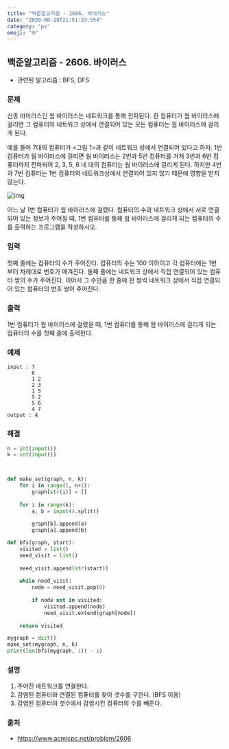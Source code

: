 ```yaml
---
title: "백준알고리즘 - 2606. 바이러스"
date: "2020-08-19T21:51:33.554"
category: "ps"
emoji: "🌐"
---
```


## 백준알고리즘 - 2606. 바이러스

- 관련된 알고리즘 : BFS, DFS

### 문제

신종 바이러스인 웜 바이러스는 네트워크를 통해 전파된다. 한 컴퓨터가 웜 바이러스에 걸리면 그 컴퓨터와 네트워크 상에서 연결되어 있는 모든 컴퓨터는 웜 바이러스에 걸리게 된다.

예를 들어 7대의 컴퓨터가 <그림 1>과 같이 네트워크 상에서 연결되어 있다고 하자. 1번 컴퓨터가 웜 바이러스에 걸리면 웜 바이러스는 2번과 5번 컴퓨터를 거쳐 3번과 6번 컴퓨터까지 전파되어 2, 3, 5, 6 네 대의 컴퓨터는 웜 바이러스에 걸리게 된다. 하지만 4번과 7번 컴퓨터는 1번 컴퓨터와 네트워크상에서 연결되어 있지 않기 때문에 영향을 받지 않는다.

![img](https://www.acmicpc.net/upload/images/zmMEZZ8ioN6rhCdHmcIT4a7.png)

어느 날 1번 컴퓨터가 웜 바이러스에 걸렸다. 컴퓨터의 수와 네트워크 상에서 서로 연결되어 있는 정보가 주어질 때, 1번 컴퓨터를 통해 웜 바이러스에 걸리게 되는 컴퓨터의 수를 출력하는 프로그램을 작성하시오.

### 입력

첫째 줄에는 컴퓨터의 수가 주어진다. 컴퓨터의 수는 100 이하이고 각 컴퓨터에는 1번 부터 차례대로 번호가 매겨진다. 둘째 줄에는 네트워크 상에서 직접 연결되어 있는 컴퓨터 쌍의 수가 주어진다. 이어서 그 수만큼 한 줄에 한 쌍씩 네트워크 상에서 직접 연결되어 있는 컴퓨터의 번호 쌍이 주어진다.

### 출력

1번 컴퓨터가 웜 바이러스에 걸렸을 때, 1번 컴퓨터를 통해 웜 바이러스에 걸리게 되는 컴퓨터의 수를 첫째 줄에 출력한다.

### 예제

```
input : 7
        6
        1 2
        2 3
        1 5
        5 2
        5 6
        4 7
output : 4
```

### 해결

```python
n = int(input())
k = int(input())



def make_set(graph, n, k):
    for i in range(1, n+1):
        graph[str(i)] = []
    
    for i in range(k):
        a, b = input().split()
        
        graph[b].append(a)
        graph[a].append(b)

def bfs(graph, start):
    visited = list()
    need_visit = list()
    
    need_visit.append(str(start))
    
    while need_visit:
        node = need_visit.pop(0)
        
        if node not in visited:
            visited.append(node)
            need_visit.extend(graph[node])
            
    return visited

mygraph = dict()    
make_set(mygraph, n, k)
print(len(bfs(mygraph, 1)) - 1)
```

### 설명

1. 주어진 네트워크를 연결한다.
2. 감염된 컴퓨터와 연결된 컴퓨터를 찾아 갯수를 구한다. (BFS 이용)
3. 감염된 컴퓨터의 갯수에서 감염시킨 컴퓨터의 수를 빼준다.

### 출처

- https://www.acmicpc.net/problem/2606
